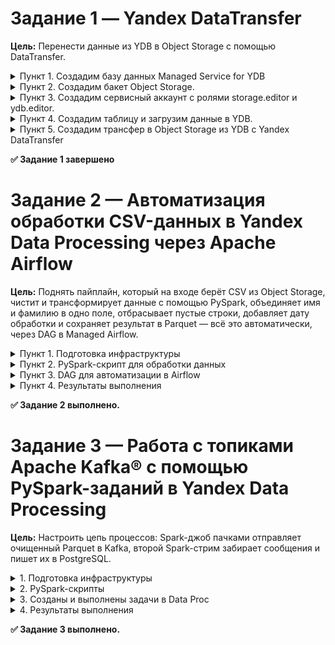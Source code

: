 # Задание 1 — Yandex DataTransfer

**Цель:** Перенести данные из YDB в Object Storage с помощью DataTransfer.

<details>
  <summary>Пункт 1. Создадим базу данных Managed Service for YDB</summary>

  ![image](https://github.com/user-attachments/assets/9e34b78b-1c2c-4ee0-b6ab-f5cac62a56fe)
</details>

<details>
  <summary>Пункт 2. Создадим бакет Object Storage.</summary>

  ![image](https://github.com/user-attachments/assets/bdbeb996-5857-499d-b0cf-7886db75f2e8)
</details>

<details>
  <summary>Пункт 3. Создадим сервисный аккаунт с ролями storage.editor и ydb.editor.</summary>

  ![image](https://github.com/user-attachments/assets/a579f606-5d3e-45d2-baaf-444b12ce0110)
</details>

<details>
  <summary>Пункт 4. Создадим таблицу и загрузим данные в YDB.</summary>

1. Создадим таблицу `transactions` со схемой:

   ```sql
   CREATE TABLE transactions (
     Customer_ID        Uint64,
     Name               Utf8,
     Surname            Utf8,
     Gender             Utf8,
     Birthdate          Utf8,
     Transaction_Amount Double,
     Date               Date,
     Merchant_Name      Utf8,
     Category           Utf8,
     PRIMARY KEY (Customer_ID, Date)
   );
   ```

2. Загрузим данные из `data.csv` в таблицу `transactions`:

   ```bash
   ydb --endpoint grpcs://ydb.serverless.yandexcloud.net:2135 \
       --database /ru-central1/b1gpr9g9kp75o3g7kv72/etn8bdk8duv4jk3vtp4q \
       --sa-key-file authorized_key.json \
       import file csv \
         --path transactions \
         --columns Customer_ID,Name,Surname,Gender,Birthdate,Transaction_Amount,Date,Merchant_Name,Category \
         --delimiter "," \
         --skip-rows 1 \
         --null-value "" \
         --verbose \
         data.csv
   ```

</details>


<details>
  <summary>Пункт 5. Создадим трансфер в Object Storage из YDB с Yandex DataTransfer</summary>

  **Источник:**
  ![image](https://github.com/user-attachments/assets/7329afad-64b1-45c5-81cb-a90989f8178c)

  **Приемник:**
  ![image](https://github.com/user-attachments/assets/62779a5f-a11b-46ec-8ac4-bf2e49159cc8)

  **Трансфер:**
  ![image](https://github.com/user-attachments/assets/6c932bc9-b744-4bd8-abec-27fb35b524e0)
  ![image](https://github.com/user-attachments/assets/43c856c0-cbc8-4d1a-a4ae-db312607474a)

  Данные появились в Object Storage, всё верно:
  ![image](https://github.com/user-attachments/assets/0d694099-5276-4003-bfc7-355a9b8d6c41)
</details>

**✅ Задание 1 завершено**
# Задание 2 — Автоматизация обработки CSV-данных в Yandex Data Processing через Apache Airflow

**Цель:** Поднять пайплайн, который на входе берёт CSV из Object Storage, чистит и трансформирует данные с помощью PySpark, объединяет имя и фамилию в одно поле, отбрасывает пустые строки, добавляет дату обработки и сохраняет результат в Parquet — всё это автоматически, через DAG в Managed Airflow.

<details>
  <summary>Пункт 1. Подготовка инфраструктуры</summary>

  Кластер Managed Service for Apache Airflow:
  ![image](https://github.com/user-attachments/assets/c5c9f684-ed56-4d5f-aa1c-54950cda3619)

  Кластер Metastore:
  ![image](https://github.com/user-attachments/assets/c477f99f-f755-42f7-bafc-fa281ef5a287)
</details>

<details>
  <summary>Пункт 2. PySpark-скрипт для обработки данных</summary>

Мы написали `process_csv.py`, который:

1. Читает `s3a://etlexam/data.csv`
2. Фильтрует строки, где отсутствуют `Name` или `Surname`
3. Кастит колонки (`Customer_ID`, `Transaction_Amount`) и парсит даты (`Birthdate`, `Date`)
4. Объединяет `Name` + `Surname` → `FullName`
5. Добавляет колонку `processing_date = current_date()`
6. Дропает все оставшиеся строки с `NULL`
7. Сохраняет чистый DataFrame в Parquet по пути `s3a://etlexam/transactions_clean`

Скрипт лежит в `scripts/process_csv.py` в бакете.

</details>

<details>
  <summary>Пункт 3. DAG для автоматизации в Airflow</summary>

Файл `dags/data_processing_dag.py`:

* Первый таск создаёт кластер Yandex Data Proc.
* Второй таск запускает `process_csv.py`.
* Третий таск удаляет кластер (`ALL_DONE`).

В результате каждый день (по расписанию) пайплайн автоматически:

1. Создаёт Spark-кластер
2. Обрабатывает `data.csv`
3. Пишет `transactions_clean` в бакет
4. Удаляет кластер

</details>

<details>
  <summary>Пункт 4. Результаты выполнения</summary>

После успешного запуска DAG в бакете `etlexam` появилась папка:

```
transactions_clean/
 ├── _SUCCESS
 └── part-00000-...-c000.snappy.parquet
```

Файл `part-00000-...-c000.snappy.parquet` содержит чистые данные со схемой:

| Customer\_ID | FullName        | Transaction\_Amount | Birthdate  | Date       | Merchant\_Name         | Category | processing\_date |
| ------------ | --------------- | ------------------- | ---------- | ---------- | ---------------------- | -------- | ---------------- |
| 752858       | Sean Rodriguez  | 35.47               | 2002-10-20 | 2023-04-03 | Smith-Russell          | Cosmetic | 2025-06-19       |
| 26381        | Michelle Phelps | 2552.72             | 1985-10-24 | 2023-07-17 | Peck, Spence and Young | Travel   | 2025-06-19       |
| …            | …               | …                   | …          | …          | …                      | …        | …                |

  DAG запустился успешно:

![image](https://github.com/user-attachments/assets/6da726fb-b235-45a7-8fe8-1e210eb68ed0)

  В Object Storage появились нужные файлы и логи:
  
![image](https://github.com/user-attachments/assets/c68f7274-7fb4-4f9b-80d4-1f41394569c8)

</details>

**✅ Задание 2 выполнено.**

# Задание 3 — Работа с топиками Apache Kafka® с помощью PySpark-заданий в Yandex Data Processing

**Цель:** Настроить цепь процессов: Spark-джоб пачками отправляет очищенный Parquet в Kafka, второй Spark-стрим забирает сообщения и пишет их в PostgreSQL.

<details>
  
<summary>1. Подготовка инфраструктуры </summary>

Подняты кластеры Data Proc, Kafka, Postgres. Настроен сервисный аккаунты и создан бакет. (По документации-инструкции)

</details>

<details>
<summary>2. PySpark-скрипты</summary>

| Файл | Действие                                                                                                                                   |
| ---- |--------------------------------------------------------------------------------------------------------------------------------------------|
| `kafka-write.py` | читает `s3a://etlexam/transactions_clean`, каждые **100** строк пока не кончится ⇒ JSON ⇒ Kafka                                            |
| `kafka-read-stream.py` | создаёт `transactions_stream` (JDBC DDL) и стримом пишет данные из кафки в Postgres (`trigger = 1 s`, checkpoint очереди в Object Storage) |

</details>

<details>
<summary>3. Созданы и выполнены задачи в Data Proc</summary>

Запись (Задание завершено, т.к. настроено завершение по окончаю данных)

![image](https://github.com/user-attachments/assets/d75d16c8-0305-4da0-9f0a-844c030051b8)

Чтение (Задание остановлено, т.к. настроено бесконечное чтение из кафки, работает до того, пока его не остановят руками)

![image](https://github.com/user-attachments/assets/211b10c6-7243-4c6c-a28a-775a78bf8749)


</details>

<details>
<summary>4. Результаты выполнения</summary>

Задачи выполнились, данные из отчищенного parquet появились в базе Postgres.

![image](https://github.com/user-attachments/assets/40a57970-01a3-4bcc-8488-3d5729c4ea75)


</details>

**✅ Задание 3 выполнено.**
